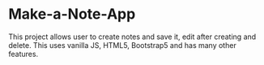 # Make-a-Note-App
This project allows user to create notes and save it, edit after creating and delete. This uses vanilla JS, HTML5, Bootstrap5 and has many other features.
